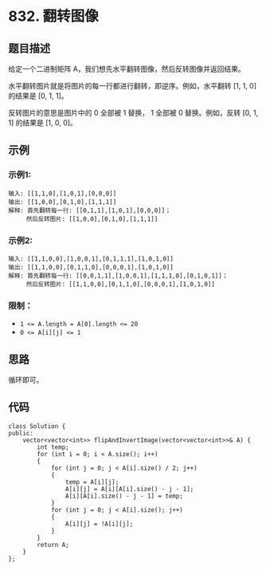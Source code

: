 # 832. 翻转图像

## 题目描述

给定一个二进制矩阵 A，我们想先水平翻转图像，然后反转图像并返回结果。

水平翻转图片就是将图片的每一行都进行翻转，即逆序。例如，水平翻转 [1, 1, 0] 的结果是 [0, 1, 1]。

反转图片的意思是图片中的 0 全部被 1 替换， 1 全部被 0 替换。例如，反转 [0, 1, 1] 的结果是 [1, 0, 0]。

## 示例

### 示例1:

```
输入: [[1,1,0],[1,0,1],[0,0,0]]
输出: [[1,0,0],[0,1,0],[1,1,1]]
解释: 首先翻转每一行: [[0,1,1],[1,0,1],[0,0,0]]；
     然后反转图片: [[1,0,0],[0,1,0],[1,1,1]]
```

### 示例2:

```
输入: [[1,1,0,0],[1,0,0,1],[0,1,1,1],[1,0,1,0]]
输出: [[1,1,0,0],[0,1,1,0],[0,0,0,1],[1,0,1,0]]
解释: 首先翻转每一行: [[0,0,1,1],[1,0,0,1],[1,1,1,0],[0,1,0,1]]；
     然后反转图片: [[1,1,0,0],[0,1,1,0],[0,0,0,1],[1,0,1,0]]
```

### 限制：

- `1 <= A.length = A[0].length <= 20`
- `0 <= A[i][j] <= 1`

## 思路

循环即可。

## 代码

```
class Solution {
public:
    vector<vector<int>> flipAndInvertImage(vector<vector<int>>& A) {
        int temp;
        for (int i = 0; i < A.size(); i++)
        {
            for (int j = 0; j < A[i].size() / 2; j++)
            {
                temp = A[i][j];
                A[i][j] = A[i][A[i].size() - j - 1];
                A[i][A[i].size() - j - 1] = temp;
            }
            for (int j = 0; j < A[i].size(); j++)
            {
                A[i][j] = !A[i][j];
            }
        }
        return A;
    }
};
```

